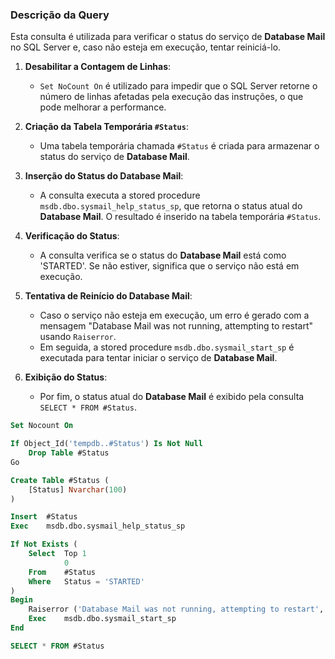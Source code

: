 ### Descrição da Query

Esta consulta é utilizada para verificar o status do serviço de **Database Mail** no SQL Server e, caso não esteja em execução, tentar reiniciá-lo.

1. **Desabilitar a Contagem de Linhas**:
   - `Set NoCount On` é utilizado para impedir que o SQL Server retorne o número de linhas afetadas pela execução das instruções, o que pode melhorar a performance.

2. **Criação da Tabela Temporária `#Status`**:
   - Uma tabela temporária chamada `#Status` é criada para armazenar o status do serviço de **Database Mail**.

3. **Inserção do Status do Database Mail**:
   - A consulta executa a stored procedure `msdb.dbo.sysmail_help_status_sp`, que retorna o status atual do **Database Mail**. O resultado é inserido na tabela temporária `#Status`.

4. **Verificação do Status**:
   - A consulta verifica se o status do **Database Mail** está como 'STARTED'. Se não estiver, significa que o serviço não está em execução.

5. **Tentativa de Reinício do Database Mail**:
   - Caso o serviço não esteja em execução, um erro é gerado com a mensagem "Database Mail was not running, attempting to restart" usando `Raiserror`.
   - Em seguida, a stored procedure `msdb.dbo.sysmail_start_sp` é executada para tentar iniciar o serviço de **Database Mail**.

6. **Exibição do Status**:
   - Por fim, o status atual do **Database Mail** é exibido pela consulta `SELECT * FROM #Status`.

```SQL
Set	Nocount On

If Object_Id('tempdb..#Status') Is Not Null
	Drop Table #Status
Go

Create Table #Status (
	[Status] Nvarchar(100)
)

Insert	#Status
Exec 	msdb.dbo.sysmail_help_status_sp

If Not Exists (
	Select	Top 1
			0
	From	#Status
	Where	Status = 'STARTED'
)
Begin
	Raiserror ('Database Mail was not running, attempting to restart', 16, 1) With Nowait
	Exec	msdb.dbo.sysmail_start_sp
End

SELECT * FROM #Status
```
